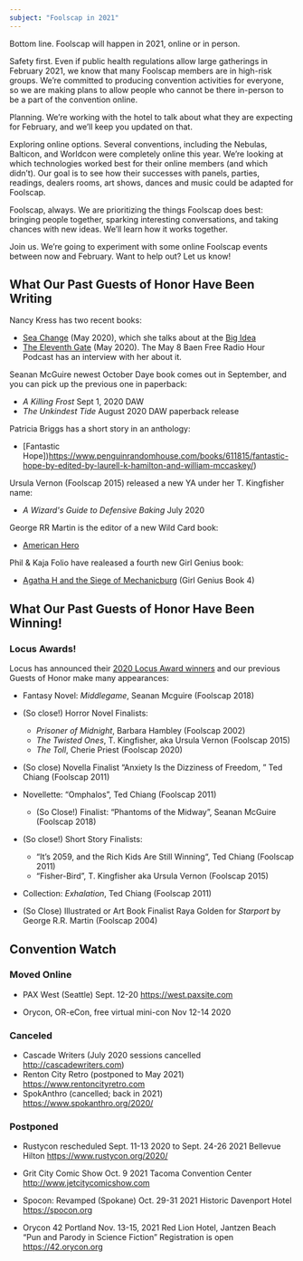 ```yaml
---
subject: "Foolscap in 2021"
---
```


Bottom line. Foolscap will happen in 2021, online or in person.

Safety first. Even if public health regulations allow large gatherings in February 2021, we know that many Foolscap members are in high-risk groups. We’re committed to producing convention activities for everyone, so we are making plans to allow people who cannot be there in-person to be a part of the convention online.

Planning. We’re working with the hotel to talk about what they are expecting for February, and we’ll keep you updated on that.

Exploring online options. Several conventions, including the Nebulas, Balticon, and Worldcon were completely online this year. We’re looking at which technologies worked best for their online members (and which didn’t). Our goal is to see how their successes with panels, parties, readings, dealers rooms, art shows, dances and music could be adapted for Foolscap.

Foolscap, always. We are prioritizing the things Foolscap does best: bringing people together, sparking interesting conversations, and taking chances with new ideas. We’ll learn how it works together.

Join us. We’re going to experiment with some online Foolscap events between now and February. Want to help out? Let us know!


## What Our Past Guests of Honor Have Been Writing

Nancy Kress has two recent books: 
- [Sea Change](https://tachyonpublications.com/product/sea-changes/) (May 2020), which she talks about at the [Big Idea](https://whatever.scalzi.com/2020/05/22/the-big-idea-nancy-kress-6/)
- [The Eleventh Gate](https://www.baen.com/the-eleventh-gate.html) (May 2020). The May 8 Baen Free Radio Hour Podcast has an interview with her about it. 

Seanan McGuire newest October Daye book comes out in September, and you can pick up the previous one in paperback: 
- *A Killing Frost* Sept 1, 2020 DAW
- *The Unkindest Tide* August 2020 DAW paperback release

Patricia Briggs has a short story in an anthology: 
- [Fantastic Hope])https://www.penguinrandomhouse.com/books/611815/fantastic-hope-by-edited-by-laurell-k-hamilton-and-william-mccaskey/)

Ursula Vernon (Foolscap 2015) released a new YA under her T. Kingfisher name:
- *A Wizard's Guide to Defensive Baking* July 2020

George RR Martin is the editor of a new Wild Card book: 
- [American Hero](https://us.macmillan.com/books/9780765396402)

Phil & Kaja Folio have realeased a fourth new Girl Genius book:  
- [Agatha H and the Siege of Mechanicburg](https://www.skyhorsepublishing.com/9781949102277/agatha-h-and-the-siege-of-mechanicsburg/) (Girl Genius Book 4)

## What Our Past Guests of Honor Have Been Winning!

### Locus Awards!

Locus has announced their [2020 Locus Award winners](https://locusmag.com/2020/06/locus-awards-winners-2020/) and our previous Guests of Honor make many appearances:

- Fantasy Novel: *Middlegame*, Seanan Mcguire (Foolscap 2018)

- (So close!) Horror Novel Finalists: 
  - *Prisoner of Midnight*, Barbara Hambley (Foolscap 2002)
  - *The Twisted Ones*, T. Kingfisher, aka Ursula Vernon (Foolscap 2015)
  - *The Toll*, Cherie Priest (Foolscap 2020)
  
 - (So close) Novella Finalist “Anxiety Is the Dizziness of Freedom, ” Ted Chiang (Foolscap 2011)
 
 - Novellette: “Omphalos”, Ted Chiang (Foolscap 2011)
   - (So Close!) Finalist: “Phantoms of the Midway”, Seanan McGuire (Foolscap 2018)
   
 - (So close!) Short Story Finalists:
   - “It’s 2059, and the Rich Kids Are Still Winning“, Ted Chiang (Foolscap 2011)
   - “Fisher-Bird”, T. Kingfisher aka Ursula Vernon (Foolscap 2015)
   
 - Collection: *Exhalation*, Ted Chiang (Foolscap 2011)
 
 - (So Close) Illustrated or Art Book Finalist Raya Golden for *Starport* by George R.R. Martin (Foolscap 2004)

## Convention Watch

### Moved Online
- PAX West (Seattle)
Sept. 12-20 
https://west.paxsite.com

- Orycon, OR-eCon, free virtual mini-con
Nov 12-14 2020

### Canceled
- Cascade Writers (July 2020 sessions cancelled
<http://cascadewriters.com>)
- Renton City Retro (postponed to May 2021)
https://www.rentoncityretro.com
- SpokAnthro (cancelled; back in 2021)
https://www.spokanthro.org/2020/


### Postponed
- Rustycon
rescheduled Sept. 11-13 2020 to Sept. 24-26 2021
Bellevue Hilton
https://www.rustycon.org/2020/

- Grit City Comic Show
Oct. 9 2021
Tacoma Convention Center
http://www.jetcitycomicshow.com

- Spocon: Revamped (Spokane)
Oct. 29-31 2021
Historic Davenport Hotel
https://spocon.org

- Orycon 42
Portland
Nov. 13-15, 2021
Red Lion Hotel, Jantzen Beach
“Pun and Parody in Science Fiction”
Registration is open
https://42.orycon.org
